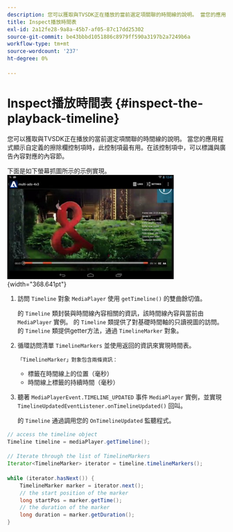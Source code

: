 ```yaml
---
description: 您可以獲取與TVSDK正在播放的當前選定項關聯的時間線的說明。 當您的應用程式顯示自定義的擦除欄控制項時，此控制項最有用。在該控制項中，可以標識與廣告內容對應的內容節。
title: Inspect播放時間表
exl-id: 2a12fe28-9a8a-45b7-af05-87c17dd25302
source-git-commit: be43bbbd1051886c8979ff590a3197b2a7249b6a
workflow-type: tm+mt
source-wordcount: '237'
ht-degree: 0%

---
```


# Inspect播放時間表 {#inspect-the-playback-timeline}

您可以獲取與TVSDK正在播放的當前選定項關聯的時間線的說明。 當您的應用程式顯示自定義的擦除欄控制項時，此控制項最有用。在該控制項中，可以標識與廣告內容對應的內容節。

下面是如下螢幕抓圖所示的示例實現。  ![](assets/inspect-playback.jpg){width="368.641pt"}

1. 訪問 `Timeline` 對象 `MediaPlayer` 使用 `getTimeline()` 的雙曲餘切值。

   的 `Timeline` 類封裝與時間線內容相關的資訊，該時間線內容與當前由 `MediaPlayer` 實例。 的 `Timeline` 類提供了對基礎時間軸的只讀視圖的訪問。 的 `Timeline` 類提供getter方法，通過 `TimelineMarker` 對象。

1. 循環訪問清單 `TimelineMarkers` 並使用返回的資訊來實現時間表。

       「TimelineMarker」對象包含兩條資訊：
   
   * 標籤在時間線上的位置（毫秒）
   * 時間線上標籤的持續時間（毫秒）

1. 聽著 `MediaPlayerEvent.TIMELINE_UPDATED` 事件 `MediaPlayer` 實例，並實現 `TimelineUpdatedEventListener.onTimelineUpdated()` 回叫。

   的 `Timeline` 通過調用您的 `OnTimelineUpdated` 監聽程式。

```java
// access the timeline object 
Timeline timeline = mediaPlayer.getTimeline(); 
 
// Iterate through the list of TimelineMarkers 
Iterator<TimelineMarker> iterator = timeline.timelineMarkers(); 
 
while (iterator.hasNext()) { 
    TimelineMarker marker = iterator.next(); 
    // the start position of the marker 
    long startPos = marker.getTime(); 
    // the duration of the marker 
    long duration = marker.getDuration(); 
}
```
